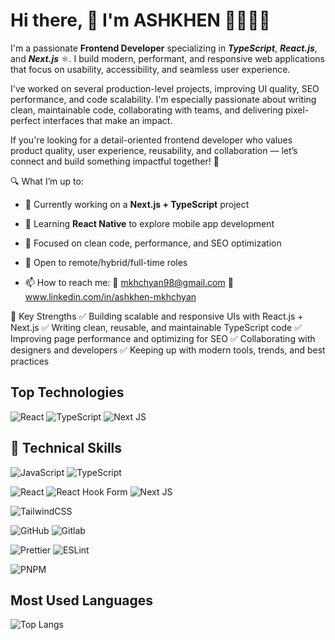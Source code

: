 # Hi there, 👋 I'm ASHKHEN 💁‍♀️👩‍💻

I'm a passionate **Frontend Developer** specializing in ***TypeScript***, ***React.js***, and ***Next.js*** ⚛️. 
I build modern, performant, and responsive web applications that focus on usability, accessibility, and seamless user experience.

I've worked on several production-level projects, improving UI quality, SEO performance, and code scalability. I'm especially passionate about writing clean, maintainable code, collaborating with teams, and delivering pixel-perfect interfaces that make an impact.

If you're looking for a detail-oriented frontend developer who values product quality, user experience, reusability, and collaboration — let’s connect and build something impactful together! 🤝

🔍 What I’m up to:
- 🚀 Currently working on a **Next.js + TypeScript** project
- 📱 Learning **React Native** to explore mobile app development
- 🔎 Focused on clean code, performance, and SEO optimization
- 💬 Open to remote/hybrid/full-time roles
  
- 📫 How to reach me:
       📨 mkhchyan98@gmail.com
       📱 www.linkedin.com/in/ashkhen-mkhchyan


🧠 Key Strengths
✅ Building scalable and responsive UIs with React.js + Next.js
✅ Writing clean, reusable, and maintainable TypeScript code
✅ Improving page performance and optimizing for SEO
✅ Collaborating with designers and developers
✅ Keeping up with modern tools, trends, and best practices

## Top Technologies
![React](https://img.shields.io/badge/react-%2320232a.svg?style=for-the-badge&logo=react&logoColor=%2361DAFB) ![TypeScript](https://img.shields.io/badge/typescript-%23007ACC.svg?style=for-the-badge&logo=typescript&logoColor=white) ![Next JS](https://img.shields.io/badge/Next-black?style=for-the-badge&logo=next.js&logoColor=white)


## 💼 Technical Skills
![JavaScript](https://img.shields.io/badge/javascript-%23323330.svg?style=for-the-badge&logo=javascript&logoColor=%23F7DF1E)
![TypeScript](https://img.shields.io/badge/typescript-%23007ACC.svg?style=for-the-badge&logo=typescript&logoColor=white)

![React](https://img.shields.io/badge/react-%2320232a.svg?style=for-the-badge&logo=react&logoColor=%2361DAFB)
![React Hook Form](https://img.shields.io/badge/React%20Hook%20Form-%23EC5990.svg?style=for-the-badge&logo=reacthookform&logoColor=white)
![Next JS](https://img.shields.io/badge/Next-black?style=for-the-badge&logo=next.js&logoColor=white)

![TailwindCSS](https://img.shields.io/badge/tailwindcss-%2338B2AC.svg?style=for-the-badge&logo=tailwind-css&logoColor=white)

![GitHub](https://img.shields.io/badge/github-000000?style=for-the-badge&logo=github&logoColor=white)
![Gitlab](https://img.shields.io/badge/gitlab-000000?style=for-the-badge&logo=gitlab&logoColor=white)

![Prettier](https://img.shields.io/badge/prettier-1A2C34?style=for-the-badge&logo=prettier&logoColor=F7BA3E)
![ESLint](https://img.shields.io/badge/ESLint-4B3263?style=for-the-badge&logo=eslint&logoColor=white)

![PNPM](https://img.shields.io/badge/PNPM-F69220.svg?style=for-the-badge&logo=pnpm&logoColor=white)


## Most Used Languages
![Top Langs](https://github-readme-stats.vercel.app/api/top-langs/?username=mkhchyan&hide_progress=true)
